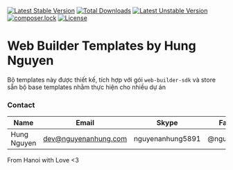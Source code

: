 [![Latest Stable Version](https://poser.pugx.org/web-builder-sdk/templates/v/stable)](https://packagist.org/packages/web-builder-sdk/templates)
[![Total Downloads](https://poser.pugx.org/web-builder-sdk/templates/downloads)](https://packagist.org/packages/web-builder-sdk/templates)
[![Latest Unstable Version](https://poser.pugx.org/web-builder-sdk/templates/v/unstable)](https://packagist.org/packages/web-builder-sdk/templates)
[![composer.lock](https://poser.pugx.org/web-builder-sdk/templates/composerlock)](https://packagist.org/packages/web-builder-sdk/templates)
[![License](https://poser.pugx.org/web-builder-sdk/templates/license)](https://packagist.org/packages/web-builder-sdk/templates)

# Web Builder Templates by Hung Nguyen

Bộ templates này được thiết kế, tích hợp với gói `web-builder-sdk` và store sẵn bộ base templates nhằm thực hiện cho nhiều dự án

### Contact

| Name        | Email                | Skype            | Facebook      |
|-------------|----------------------|------------------|---------------|
| Hung Nguyen | dev@nguyenanhung.com | nguyenanhung5891 | @nguyenanhung |

From Hanoi with Love <3
